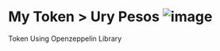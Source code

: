 # My Token > Ury Pesos ![image](https://user-images.githubusercontent.com/95106331/186237409-fb1a97bb-5d0e-4a0e-853f-2d19f191f614.png)

 Token Using Openzeppelin Library
